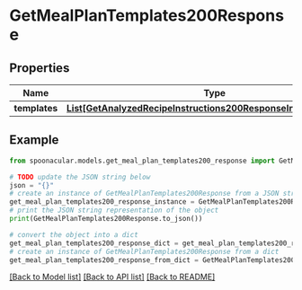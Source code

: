 # GetMealPlanTemplates200Response



## Properties

Name | Type | Description | Notes
------------ | ------------- | ------------- | -------------
**templates** | [**List[GetAnalyzedRecipeInstructions200ResponseIngredientsInner]**](GetAnalyzedRecipeInstructions200ResponseIngredientsInner.md) |  | 

## Example

```python
from spoonacular.models.get_meal_plan_templates200_response import GetMealPlanTemplates200Response

# TODO update the JSON string below
json = "{}"
# create an instance of GetMealPlanTemplates200Response from a JSON string
get_meal_plan_templates200_response_instance = GetMealPlanTemplates200Response.from_json(json)
# print the JSON string representation of the object
print(GetMealPlanTemplates200Response.to_json())

# convert the object into a dict
get_meal_plan_templates200_response_dict = get_meal_plan_templates200_response_instance.to_dict()
# create an instance of GetMealPlanTemplates200Response from a dict
get_meal_plan_templates200_response_from_dict = GetMealPlanTemplates200Response.from_dict(get_meal_plan_templates200_response_dict)
```
[[Back to Model list]](../README.md#documentation-for-models) [[Back to API list]](../README.md#documentation-for-api-endpoints) [[Back to README]](../README.md)


